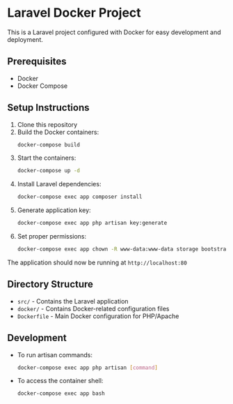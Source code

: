 # Laravel Docker Project

This is a Laravel project configured with Docker for easy development and deployment.

## Prerequisites

- Docker
- Docker Compose

## Setup Instructions

1. Clone this repository
2. Build the Docker containers:
   ```bash
   docker-compose build
   ```
3. Start the containers:
   ```bash
   docker-compose up -d
   ```
4. Install Laravel dependencies:
   ```bash
   docker-compose exec app composer install
   ```
5. Generate application key:
   ```bash
   docker-compose exec app php artisan key:generate
   ```
6. Set proper permissions:
   ```bash
   docker-compose exec app chown -R www-data:www-data storage bootstrap/cache
   ```

The application should now be running at `http://localhost:80`

## Directory Structure

- `src/` - Contains the Laravel application
- `docker/` - Contains Docker-related configuration files
- `Dockerfile` - Main Docker configuration for PHP/Apache

## Development

- To run artisan commands:
  ```bash
  docker-compose exec app php artisan [command]
  ```
- To access the container shell:
  ```bash
  docker-compose exec app bash
  ``` 